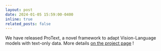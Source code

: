 ```yaml
---
layout: post
date: 2024-01-05 15:59:00-0400
inline: true
related_posts: false
---
```


We have released ProText, a novel framework to adapt Vision-Language models with text-only data. More details [on the project page](https://muzairkhattak.github.io/ProText/) !